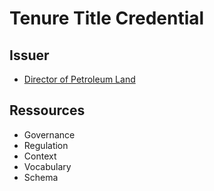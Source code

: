 # Tenure Title Credential

## Issuer
- [Director of Petroleum Land](../../parties/regulators/DIRECTOR-OF-PETROLEUM-LANDS/README.md)

## Ressources
- Governance
- Regulation
- Context
- Vocabulary
- Schema